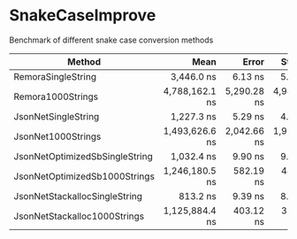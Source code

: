 # SnakeCaseImprove
Benchmark of different snake case conversion methods

|                         Method |           Mean |       Error |      StdDev |   Allocated |
|------------------------------- |---------------:|------------:|------------:|------------:|
|             RemoraSingleString |     3,446.0 ns |     6.13 ns |     5.73 ns |     1,864 B |
|              Remora1000Strings | 4,788,162.1 ns | 5,290.28 ns | 4,948.54 ns | 1,861,700 B |
|            JsonNetSingleString |     1,227.3 ns |     5.29 ns |     4.95 ns |     1,240 B |
|             JsonNet1000Strings | 1,493,626.6 ns | 2,042.66 ns | 1,910.71 ns | 1,237,841 B |
| JsonNetOptimizedSbSingleString |     1,032.4 ns |     9.90 ns |     9.26 ns |       824 B |
|  JsonNetOptimizedSb1000Strings | 1,246,180.5 ns |   582.19 ns |   486.15 ns |   821,842 B |
|  JsonNetStackallocSingleString |       813.2 ns |     9.39 ns |     8.78 ns |       368 B |
|   JsonNetStackalloc1000Strings | 1,125,884.4 ns |   403.12 ns |   357.36 ns |   365,841 B |

